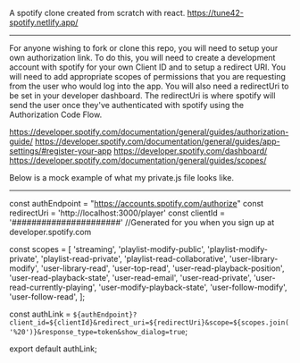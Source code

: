 A spotify clone created from scratch with react.
https://tune42-spotify.netlify.app/

---------------------------------------------------------------------------

For anyone wishing to fork or clone this repo, you will need to setup your own authorization link.
To do this, you will need to create a development account with spotify for your own Client ID and to setup a redirect URI. 
You will need to add appropriate scopes of permissions that you are requesting from the user who would log into the app. You will also need a redirectUri to be set in your developer dashboard. The redirectUri is where spotify will send the user once they've authenticated with spotify using the Authorization Code Flow. 

https://developer.spotify.com/documentation/general/guides/authorization-guide/
https://developer.spotify.com/documentation/general/guides/app-settings/#register-your-app
https://developer.spotify.com/dashboard/
https://developer.spotify.com/documentation/general/guides/scopes/

Below is a mock example of what my private.js file looks like.

----------------------------------------------------------------------------

const authEndpoint = "https://accounts.spotify.com/authorize"
const redirectUri = 'http://localhost:3000/player'
const clientId = '######################' //Generated for you when you sign up at developer.spotify.com

const scopes = [
    'streaming',
    'playlist-modify-public',
    'playlist-modify-private',
    'playlist-read-private',
    'playlist-read-collaborative',
    'user-library-modify',
    'user-library-read',
    'user-top-read',
    'user-read-playback-position',
    'user-read-playback-state',
    'user-read-email',
    'user-read-private',
    'user-read-currently-playing',
    'user-modify-playback-state',
    'user-follow-modify',
    'user-follow-read',
];

const authLink = `${authEndpoint}?client_id=${clientId}&redirect_uri=${redirectUri}&scope=${scopes.join('%20')}&response_type=token&show_dialog=true`;

export default authLink;